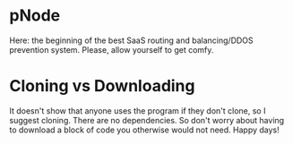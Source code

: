 # pNode
Here: the beginning of the best SaaS routing and balancing/DDOS prevention system. Please, allow yourself to get comfy.

# Cloning vs Downloading
It doesn't show that anyone uses the program if they don't clone, so I suggest cloning. There are no dependencies. So don't worry about having to download a block of code you otherwise would not need. Happy days!

